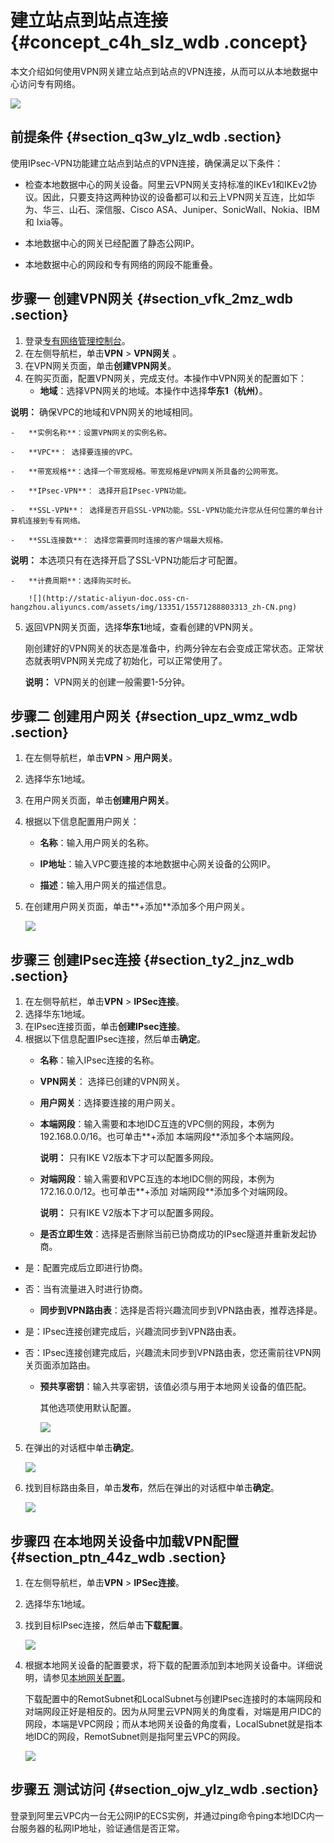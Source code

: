 # 建立站点到站点连接 {#concept_c4h_slz_wdb .concept}

本文介绍如何使用VPN网关建立站点到站点的VPN连接，从而可以从本地数据中心访问专有网络。

![](http://static-aliyun-doc.oss-cn-hangzhou.aliyuncs.com/assets/img/13351/15571288803312_zh-CN.png)

## 前提条件 {#section_q3w_ylz_wdb .section}

使用IPsec-VPN功能建立站点到站点的VPN连接，确保满足以下条件：

-   检查本地数据中心的网关设备。阿里云VPN网关支持标准的IKEv1和IKEv2协议。因此，只要支持这两种协议的设备都可以和云上VPN网关互连，比如华为、华三、山石、深信服、Cisco ASA、Juniper、SonicWall、Nokia、IBM 和 Ixia等。

-   本地数据中心的网关已经配置了静态公网IP。

-   本地数据中心的网段和专有网络的网段不能重叠。


## 步骤一 创建VPN网关 {#section_vfk_2mz_wdb .section}

1.  登录[专有网络管理控制台](https://vpcnext.console.aliyun.com/nat/)。
2.  在左侧导航栏，单击**VPN** \> **VPN网关** 。
3.  在VPN网关页面，单击**创建VPN网关**。
4.  在购买页面，配置VPN网关，完成支付。本操作中VPN网关的配置如下：
    -   **地域**：选择VPN网关的地域。本操作中选择**华东1（杭州）**。

**说明：** 确保VPC的地域和VPN网关的地域相同。

    -   **实例名称**：设置VPN网关的实例名称。

    -   **VPC**： 选择要连接的VPC。

    -   **带宽规格**：选择一个带宽规格。带宽规格是VPN网关所具备的公网带宽。

    -   **IPsec-VPN**： 选择开启IPsec-VPN功能。

    -   **SSL-VPN**： 选择是否开启SSL-VPN功能。SSL-VPN功能允许您从任何位置的单台计算机连接到专有网络。

    -   **SSL连接数**： 选择您需要同时连接的客户端最大规格。

**说明：** 本选项只有在选择开启了SSL-VPN功能后才可配置。

    -   **计费周期**：选择购买时长。

        ![](http://static-aliyun-doc.oss-cn-hangzhou.aliyuncs.com/assets/img/13351/15571288803313_zh-CN.png)

5.  返回VPN网关页面，选择**华东1**地域，查看创建的VPN网关。

    刚创建好的VPN网关的状态是准备中，约两分钟左右会变成正常状态。正常状态就表明VPN网关完成了初始化，可以正常使用了。

    **说明：** VPN网关的创建一般需要1-5分钟。


## 步骤二 创建用户网关 {#section_upz_wmz_wdb .section}

1.  在左侧导航栏，单击**VPN** \> **用户网关**。
2.  选择华东1地域。
3.  在用户网关页面，单击**创建用户网关**。
4.  根据以下信息配置用户网关：

    -   **名称**：输入用户网关的名称。

    -   **IP地址**：输入VPC要连接的本地数据中心网关设备的公网IP。

    -   **描述**：输入用户网关的描述信息。

5.  在创建用户网关页面，单击**+添加**添加多个用户网关。

    ![](http://static-aliyun-doc.oss-cn-hangzhou.aliyuncs.com/assets/img/13351/15571288803314_zh-CN.png)


## 步骤三 创建IPsec连接 {#section_ty2_jnz_wdb .section}

1.  在左侧导航栏，单击**VPN** \> **IPSec连接**。
2.  选择华东1地域。
3.  在IPsec连接页面，单击**创建IPsec连接**。
4.  根据以下信息配置IPsec连接，然后单击**确定**。
    -   **名称**：输入IPsec连接的名称。

    -   **VPN网关**： 选择已创建的VPN网关。

    -   **用户网关**：选择要连接的用户网关。

    -   **本端网段**：输入需要和本地IDC互连的VPC侧的网段，本例为192.168.0.0/16。也可单击**+添加 本端网段**添加多个本端网段。

        **说明：** 只有IKE V2版本下才可以配置多网段。

    -   **对端网段**：输入需要和VPC互连的本地IDC侧的网段，本例为172.16.0.0/12。也可单击**+添加 对端网段**添加多个对端网段。

        **说明：** 只有IKE V2版本下才可以配置多网段。

    -   **是否立即生效**：选择是否删除当前已协商成功的IPsec隧道并重新发起协商。

-   是：配置完成后立即进行协商。
-   否：当有流量进入时进行协商。
    -   **同步到VPN路由表**：选择是否将兴趣流同步到VPN路由表，推荐选择是。

-   是：IPsec连接创建完成后，兴趣流同步到VPN路由表。
-   否：IPsec连接创建完成后，兴趣流未同步到VPN路由表，您还需前往VPN网关页面添加路由。
    -   **预共享密钥**：输入共享密钥，该值必须与用于本地网关设备的值匹配。

        其他选项使用默认配置。

        ![](http://static-aliyun-doc.oss-cn-hangzhou.aliyuncs.com/assets/img/13351/15571288803315_zh-CN.png)

5.  在弹出的对话框中单击**确定**。

    ![](http://static-aliyun-doc.oss-cn-hangzhou.aliyuncs.com/assets/img/13351/155712888040916_zh-CN.png)

6.  找到目标路由条目，单击**发布**，然后在弹出的对话框中单击**确定**。

    ![](http://static-aliyun-doc.oss-cn-hangzhou.aliyuncs.com/assets/img/13351/155712888040917_zh-CN.png)


## 步骤四 在本地网关设备中加载VPN配置 {#section_ptn_44z_wdb .section}

1.  在左侧导航栏，单击**VPN** \> **IPSec连接**。
2.  选择华东1地域。
3.  找到目标IPsec连接，然后单击**下载配置**。

    ![](http://static-aliyun-doc.oss-cn-hangzhou.aliyuncs.com/assets/img/13351/15571288803316_zh-CN.png)

4.  根据本地网关设备的配置要求，将下载的配置添加到本地网关设备中。详细说明，请参见[本地网关配置](../../../../cn.zh-CN/用户指南/配置IPsec-VPN/本地网关配置/华为防火墙配置.md#)。

    下载配置中的RemotSubnet和LocalSubnet与创建IPsec连接时的本端网段和对端网段正好是相反的。因为从阿里云VPN网关的角度看，对端是用户IDC的网段，本端是VPC网段；而从本地网关设备的角度看，LocalSubnet就是指本地IDC的网段，RemotSubnet则是指阿里云VPC的网段。

    ![](http://static-aliyun-doc.oss-cn-hangzhou.aliyuncs.com/assets/img/13351/15571288803317_zh-CN.png)


## 步骤五 测试访问 {#section_ojw_ylz_wdb .section}

登录到阿里云VPC内一台无公网IP的ECS实例，并通过ping命令ping本地IDC内一台服务器的私网IP地址，验证通信是否正常。

